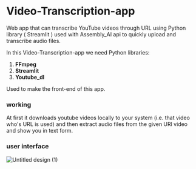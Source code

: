 # Video-Transcription-app

Web app that can transcribe YouTube videos through URL using Python library ( Streamlit ) used with Assembly_AI api to quickly upload and transcribe audio files.

In this Video-Transcription-app we need Python libraries:
1. **FFmpeg**  
2. **Streamlit**
3. **Youtube_dl** 

Used to make the front-end of this app.

### working 
At first it downloads youtube videos locally to your system (i.e. that video who's URL is used) and then extract audio files from the given URl video and show you in text form.

### user interface

![Untitled design (1)](https://user-images.githubusercontent.com/86045021/192333842-425c661c-52ee-4f6e-83e8-fa8b778539fa.png)
